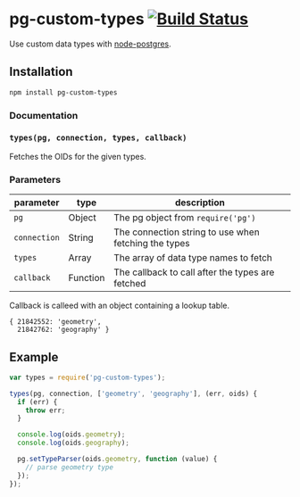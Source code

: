 # pg-custom-types [![Build Status](https://travis-ci.org/zhm/pg-custom-types.svg?branch=master)](https://travis-ci.org/zhm/pg-custom-types)

Use custom data types with [node-postgres](https://github.com/brianc/node-postgres).

## Installation

```sh
npm install pg-custom-types
```

### Documentation

### `types(pg, connection, types, callback)`

Fetches the OIDs for the given types.

### Parameters

| parameter       | type               | description                                               |
| --------------- | ------------------ | --------------------------------------------------------- |
| `pg`            | Object             | The pg object from `require('pg')`                        |
| `connection`    | String             | The connection string to use when fetching the types      |
| `types`         | Array              | The array of data type names to fetch                     |
| `callback`      | Function           | The callback to call after the types are fetched          |

Callback is calleed with an object containing a lookup table.

```
{ 21842552: 'geometry',
  21842762: 'geography' }
```

## Example

```js
var types = require('pg-custom-types');

types(pg, connection, ['geometry', 'geography'], (err, oids) {
  if (err) {
    throw err;
  }

  console.log(oids.geometry);
  console.log(oids.geography);

  pg.setTypeParser(oids.geometry, function (value) {
    // parse geometry type
  });
});
```
